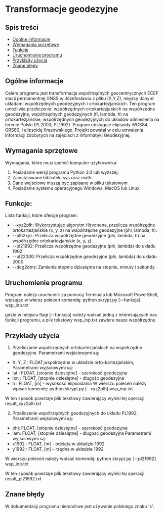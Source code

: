 # Transformacje geodezyjne

## Spis treści 
* [Ogólne informacje](#ogólne-informacje)
* [Wymagania sprzętowe](#wymagania-sprzętowe)
* [Funkcje](#funkcje)
* [Uruchomienie programu](#uruchomienie-programu)
* [Przykłady użycia](#przykłady-użycia)
* [Znane błędy](#znane-błędy)

## Ogólne informacje
Celem programu jest transformacja współrzędnych geocentrycznych ECEF stacji permanentnej GNSS w Józefosławiu z pliku (X,Y,Z), między danymi układami współrzędnych geodezyjnych i ortokartezjańskich. Ten program umożliwia przeliczenie: współrzędnych ortokartezjaśkich na współrzedne geodezyjne, współrzędnych geodezyjnych (fi, lambda, h) na ortokartezjańskie, współrzędnych geodezyjnych do układów odniesienia na terenie Polski (PL2000, PL1992). Program obsługuje elipsoidy WGS84, GRS80, i elipsoidę Krasowskiego.
Projekt powstał w celu utrwalenia informacji zdobytych na zajęciach z Informatyki Geodezyjnej.

## Wymagania sprzętowe
Wymagania, które musi spełnić komputer użytkownika:
1. Posiadanie wersji programu Python 3.0 lub wyższej.
2. Zainstalowane biblioteki sys oraz math
3. Dane wejściowe muszą być zapisane w pliku tekstowym.
4. Posiadanie systemu operacyjnego Windows, MacOS lub Linux.

## Funkcje:
Lista funkcji, które oferuje program:
* --xyz2plh: Wykorzystując algorytm Hirvonena, przelicza współrzędne ortokartezjańskie (x, y, z) na współrzędne geodezyjne (phi, lambda, h).
* --plh2xyz: Przelicza współrzędne geodezyjne (phi, lambda, h) na współrzędne ortokartezjańskie (x, y, z).
* --pl21992: Przelicza współrzędne geodezyjne (phi, lambda) do układu 1992.
* --pl22000: Przelicza współrzędne geodezyjne (phi, lambda) do układu 2000.
* --deg2dms: Zamienia stopnie dziesiętna na stopnie, minuty i sekundy.

## Uruchomienie programu
Program należy uruchomić za pomocą Terminala lub Microsoft PowerShell, wpisując w wiersz poleceń komendę:
python skrypt.py [--funkcja] wsp_inp.txt

gdzie w miejscu flagi [--funkcja] należy wpisać jedną z interesujących nas funkcji programu, a plik tekstowy wsp_inp.txt zawiera nasze współrzędne.

## Przykłady użycia
1. Przeliczanie współrzędnych ortokartezjańskich na współrzędne geodezyjne.
Parametrami wejściowymi są:
* X, Y, Z : FLOAT,współrzędne w układzie orto-kartezjańskim, 
Parametrami wyjściowymi są:
* lat : FLOAT, [stopnie dziesiętne] - szerokość geodezyjna
* lon : FLOAT, [stopnie dziesiętne] - długośc geodezyjna
* h : FLOAT, [m] - wysokość elipsoidalna
W wierszu poleceń należy wpisać komendę:
python skrypt.py [--xyz2plh] wsp_inp.txt

W ten sposób powstaje plik tekstowy zawierający wyniki tej operacji: result_xyz2plh.txt

2. Przeliczenie współrzędnych geodezyjnych do układu PL1992.
Parametrami wejściowymi są:
* phi: FLOAT, [stopnie dziesiętne] - szerokosć geodezyjna
* lam: FLOAT, [stopnie dziesiętne] - długosć geodezyjna
Parametrami wyjściowymi są:
* x1992 : FLOAT, [m] - odcięta w układzie 1992
* y1992 : FLOAT, [m] - rzędna w układzie 1992

W wierszu poleceń należy wpisać komendę:
python skrypt.py [--pl21992] wsp_inp.txt

W ten sposób powstaje plik tekstowy zawierający wyniki tej operacji: result_pl21992.txt

## Znane błędy
W dokumentacji programu niemożliwe jest używanie polskiego znaku 'ś'.